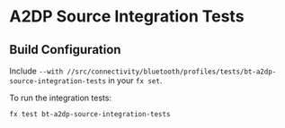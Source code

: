 # A2DP Source Integration Tests

## Build Configuration

Include `--with //src/connectivity/bluetooth/profiles/tests/bt-a2dp-source-integration-tests` in your `fx set`.

To run the integration tests:

`fx test bt-a2dp-source-integration-tests`